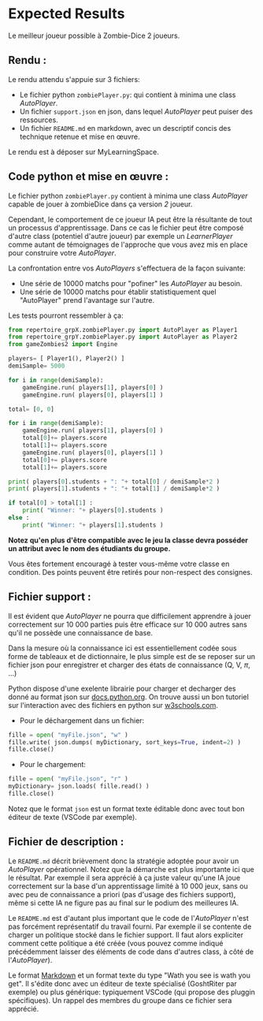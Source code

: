 # Expected Results

Le meilleur joueur possible à Zombie-Dice 2 joueurs.

## Rendu :

Le rendu attendu s'appuie sur 3 fichiers:

- Le fichier python `zombiePlayer.py`: qui contient à minima une class *AutoPlayer*.
- Un fichier `support.json` en json, dans lequel *AutoPlayer* peut puiser des ressources.
- Un fichier `README.md` en markdown, avec un descriptif concis des technique retenue et mise en œuvre.

Le rendu est à déposer sur MyLearningSpace.

## Code python et mise en œuvre :

Le fichier python `zombiePlayer.py` contient à minima une class *AutoPlayer* capable de jouer à zombieDice dans ça version *2* joueur.

Cependant, le comportement de ce joueur IA peut être la résultante de tout un processus d'apprentissage. Dans ce cas le fichier peut être composé d'autre class (potentiel d'autre joueur) par exemple un *LearnerPlayer* comme autant de témoignages de l'approche que vous avez mis en place pour construire votre *AutoPlayer*.

La confrontation entre vos *AutoPlayers* s'effectuera de la façon suivante:

- Une série de 10000 matchs pour "pofiner" les *AutoPlayer* au besoin.
- Une série de 10000 matchs pour établir statistiquement quel "AutoPlayer" prend l'avantage sur l'autre.

Les tests pourront ressembler à ça:

```python
from repertoire_grpX.zombiePlayer.py import AutoPlayer as Player1
from repertoire_grpY.zombiePlayer.py import AutoPlayer as Player2
from gameZombies2 import Engine

players= [ Player1(), Player2() ]
demiSample= 5000

for i in range(demiSample):
    gameEngine.run( players[1], players[0] )
    gameEngine.run( players[0], players[1] )

total= [0, 0]

for i in range(demiSample):
    gameEngine.run( players[1], players[0] )
    total[0]+= players.score
    total[1]+= players.score
    gameEngine.run( players[0], players[1] )
    total[0]+= players.score
    total[1]+= players.score

print( players[0].students + ": "+ total[0] / demiSample*2 )
print( players[1].students + ": "+ total[1] / demiSample*2 )

if total[0] > total[1] :
    print( "Winner: "+ players[0].students )
else :
    print( "Winner: "+ players[1].students )
```

**Notez qu'en plus d'être compatible avec le jeu la classe devra posséder un attribut avec le nom des étudiants du groupe.**

Vous êtes fortement encouragé à tester vous-même votre classe en condition.
Des points peuvent être retirés pour non-respect des consignes.

## Fichier support :

Il est évident que *AutoPlayer* ne pourra que difficilement apprendre à jouer correctement sur 10 000 parties puis être efficace sur 10 000 autres sans qu'il ne possède une connaissance de base.

Dans la mesure où la connaissance ici est essentiellement codée sous forme de tableaux et de dictionnaire, le plus simple est de se reposer sur un fichier json pour enregistrer et charger des états de connaissance (Q, V, $\pi$, ...) 

Python dispose d'une exelente librairie pour charger et decharger des donné au format json sur [docs.python.org](https://docs.python.org/fr/3/library/json.html).
On trouve aussi un bon tutoriel sur l'interaction avec des fichiers en python sur [w3schools.com](https://www.w3schools.com/python/python_file_write.asp).

- Pour le déchargement dans un fichier:

```python
fille = open( "myFile.json", "w" )
fille.write( json.dumps( myDictionary, sort_keys=True, indent=2) )
fille.close()
```

- Pour le chargement:

```python
fille = open( "myFile.json", "r" )
myDictionary= json.loads( fille.read() )
fille.close()
```

Notez que le format `json` est un format texte éditable donc avec tout bon éditeur de texte (VSCode par exemple).

## Fichier de description :

Le `README.md` décrit brièvement donc la stratégie adoptée pour avoir un *AutoPlayer* opérationnel.
Notez que la démarche est plus importante ici que le résultat.
Par exemple il sera apprécié à ça juste valeur qu'une IA joue correctement sur la base d'un apprentissage limité à 10 000 jeux, sans ou avec peu de connaissance a priori (pas d'usage des fichiers support), même si cette IA ne figure pas au final sur le podium des meilleures IA.

Le `README.md` est d'autant plus important que le code de l'*AutoPlayer* n'est pas forcément représentatif du travail fourni.
Par exemple il se contente de charger un politique stocké dans le fichier support.
Il faut alors expliciter comment cette politique a été créée (vous pouvez comme indiqué précédemment laisser des éléments de code dans d'autres class, à côté de l'*AutoPlayer*).

Le format [Markdown](https://fr.wikipedia.org/wiki/Markdown) et un format texte du type "Wath you see is wath you get". 
Il s'édite donc avec un éditeur de texte spécialisé (GoshtRiter par exemple) ou plus générique: typiquement VSCode (qui propose des pluggin spécifiques).
Un rappel des membres du groupe dans ce fichier sera apprécié.
